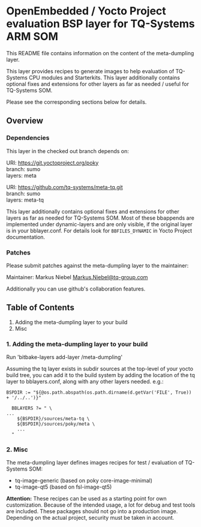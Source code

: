 # OpenEmbedded / Yocto Project evaluation BSP layer for TQ-Systems ARM SOM

This README file contains information on the content of the meta-dumpling layer.

This layer provides recipes to generate images to help evaluation of
TQ-Systems CPU modules and Starterkits. This layer additionally contains
optional fixes and extensions for other layers as far as needed / useful
for TQ-Systems SOM.

Please see the corresponding sections below for details.

## Overview

### Dependencies

This layer in the checked out branch depends on:

URI: https://git.yoctoproject.org/poky  
branch: sumo  
layers: meta  

URI: https://github.com/tq-systems/meta-tq.git  
branch: sumo  
layers: meta-tq  

This layer additionally contains optional fixes and extensions for other layers
as far as needed for TQ-Systems SOM. Most of these bbappends are implemented
under dynamic-layers and are only visible, if the original layer is in your
bblayer.conf. For details look for `BBFILES_DYNAMIC` in Yocto Project
documentation.

### Patches

Please submit patches against the meta-dumpling layer to the
maintainer:

Maintainer: Markus Niebel <Markus.Niebel@tq-group.com>

Additionally you can use github's collaboration features.

## Table of Contents

1. Adding the meta-dumpling layer to your build
2. Misc

### 1. Adding the meta-dumpling layer to your build

Run 'bitbake-layers add-layer <path-to-meta-dumpling>/meta-dumpling'

Assuming the tq layer exists in subdir sources at the top-level of your
yocto build tree, you can add it to the build system by adding the
location of the tq layer to bblayers.conf, along with any
other layers needed. e.g.:

```
BSPDIR := "${@os.path.abspath(os.path.dirname(d.getVar('FILE', True)) + '/../..')}"

  BBLAYERS ?= " \
...
    ${BSPDIR}/sources/meta-tq \
    ${BSPDIR}/sources/poky/meta \
    ...
  "
```

### 2. Misc

The meta-dumpling layer defines images recipes for test / evaluation of
TQ-Systems SOM:

* tq-image-generic (based on poky core-image-minimal)
* tq-image-qt5 (based on fsl-image-qt5)

**Attention:** These recipes can be used as a starting point for own customization.
Because of the intended usage, a lot for debug and test tools are included.
These packages should not go into a production image. Depending on the actual
project, security must be taken in account.
